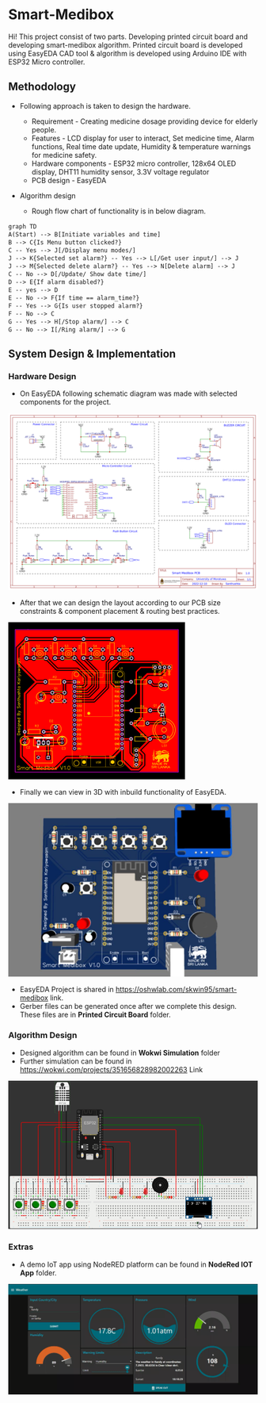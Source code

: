 # Smart-Medibox

Hi! This project consist of two parts. Developing printed circuit board and developing smart-medibox algorithm.
Printed circuit board is developed using EasyEDA CAD tool & algorithm is developed using Arduino IDE with ESP32 Micro controller.


## Methodology

- Following approach is taken to design the hardware.
	- Requirement - Creating medicine dosage providing device for elderly people.
	- Features - LCD display for user to interact, Set medicine time, Alarm functions, Real time date update, Humidity & temperature warnings for medicine safety.
	- Hardware components - ESP32 micro controller, 128x64 OLED display, DHT11 humidity sensor, 3.3V voltage regulator
	- PCB design - EasyEDA

- Algorithm design
	- Rough flow chart of functionality is in below diagram.

```mermaid
graph TD
A(Start) --> B[Initiate variables and time]
B --> C{Is Menu button clicked?}
C -- Yes --> J[/Display menu modes/]
J --> K{Selected set alarm?} -- Yes --> L[/Get user input/] --> J
J --> M{Selected delete alarm?} -- Yes --> N[Delete alarm] --> J
C -- No --> D[/Update/ Show date time/] 
D --> E{If alarm disabled?}
E -- yes --> D
E -- No --> F{If time == alarm_time?}
F -- Yes --> G{Is user stopped alarm?}
F -- No --> C
G -- Yes --> H[/Stop alarm/] --> C
G -- No --> I[/Ring alarm/] --> G

```

## System Design & Implementation

### Hardware Design

- On EasyEDA following schematic diagram was made with selected components for the project.

![PCB-Schematics](Images/PCB-Schematics.png)

- After that we can design the layout according to our PCB size constraints & component placement & routing best practices.

![PCB-Layout](Images/PCB-Layout.png)

- Finally we can view in 3D with inbuild functionality of EasyEDA.

![PCB-3D-View](Images/PCB-3D-View.jpeg)

- EasyEDA Project is shared in https://oshwlab.com/skwin95/smart-medibox link.
- Gerber files can be generated once after we complete this design. These files are in **Printed Circuit Board** folder. 

### Algorithm Design

- Designed algorithm can be found in **Wokwi Simulation** folder
- Further simulation can be found in https://wokwi.com/projects/351656828982002263 Link

![Wokwi-Simulation](Images/Wokwi-Simulation.png)

### Extras

- A demo IoT app using NodeRED platform can be found in **NodeRed IOT App** folder.

![NodeRED-App](Images/NodeRED-App.png)